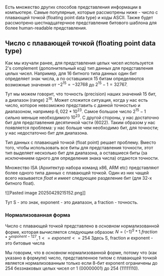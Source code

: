 Есть множество других способов представления информации в компьютере. Самые популярные, которые рассмотрены ниже - число с плавающей точкой (floating point data type) и коды ASCII. Также будет рассмотрено шестнадцатерчное представление битового шаблона для более human-readable представления.

## Число с плавающей точкой (floating point data type)

Как мы изучали ранее, для представления целых чисел используется 2's complement (дополнительный код) тип данных для представления целых чисел. Например, для 16 битного типа данных один бит определяет знак числа, а по оставшимся 15 битам определяются возможные значения от $-2^{15}=-32768$ до $2^{15}-1=32767$. 

Тут мы можем говорит, что точность (precision) наших значений 15 бит, а диапазон (range) $2^{16}$. Может сложится ситуация, когда у нас есть число, которое невозможно представить с данной точностью и диапазоном, например $6,022*10^{23}$. Самое большое число $2^{15} - 1$ сильно меньше необходимого $10^{23}$. С другой стороны, у нас достаточно бит для представления десятичной части (6022). Таким образом у нас появляется проблема: у нас больше чем необходимо бит, для точности; у нас недостаточно бит для диапазона.

Тип данных с плавающей точкой (float point) решает проблему. Вместо того, чтобы использовать все биты для представления точности, этот тип выделяет несколько бит для диапазона, а оставшиеся биты (за исключением одного для определения знака числа) отдаются точности. 

Множество ISA (Архитектур набора команд x86, ARM etc) представляют более одного типа данных с плавающей точкой. Один из них чащей всего называется *float* и имеет следующее разделение бит (для 32-х битного float).

![[Pasted image 20250429215152.png]]

Тут S - это знак, exponent - это диапазон, а fraction - точность.

### Нормализованная форма 

Число с плавающей точкой представлено в *основном* нормализованной форме, которая вычисляется следующим образом:
$N = (-1)^{S} * 1.fraction * 2^{exponent-127}, 1 <= exponent <= 254$ 
Здесь S, fraction и exponent - это битовые числа  

Мы говорим, что в *основном* нормализованной форме, потому что (как указано в формуле) число, представленное типом с плавающей точкой является нормализованным только если 8-бит exponent ограничены до 254 беззнаковых целых чисел от 1 (00000001) до 254 (11111110).